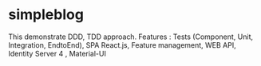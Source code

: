 # simpleblog
This demonstrate DDD, TDD approach. Features : Tests (Component, Unit, Integration, EndtoEnd), SPA React.js, Feature management, WEB API, Identity Server 4 , Material-UI
